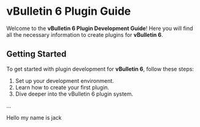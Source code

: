 # vBulletin 6 Plugin Guide

Welcome to the **vBulletin 6 Plugin Development Guide**! Here you will find all the necessary information to create plugins for **vBulletin 6**.

## Getting Started

To get started with plugin development for **vBulletin 6**, follow these steps:

1. Set up your development environment.
2. Learn how to create your first plugin.
3. Dive deeper into the vBulletin 6 plugin system.

...

Hello my  name is jack